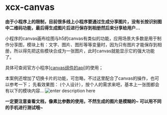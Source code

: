# xcx-canvas

**由于小程序上的限制，目前很多线上小程序要通过生成分享图片，没有长按识别图中二维码功能，最后得生成图片后进行保存到相册然后来分享给用户…**

小程序的canvas画布绘图与h5的canvas有类似的功能，应用场景大多数是用于制作分享图，模块上有：文字、图片、图形等等变量时，因为只有图片才能保存到相册，所以得先把这些模块合成为一张图片，此时canvas就能显示它的强大功能了。

具体可查阅官方小程序[\[canvas组件的api\]][1]的使用；

本案例还增加了切换卡片的功能，可忽略，不过这里配合了canvas的操作，也可以参考一下；
先看效果图：
(个人设计），按个人的需求来吧，基本上一张图都会有以下的模块内容…
![enter description here][2]


  [1]: https://developers.weixin.qq.com/miniprogram/dev/api/wx.createCanvasContext.html
  [2]: https://img-blog.csdnimg.cn/20200317100938889.png
  
**一定要注意查看文档，像素比参数的使用，不然生成的图片是模糊的~
可以用不同的手机进行测试哦~**
